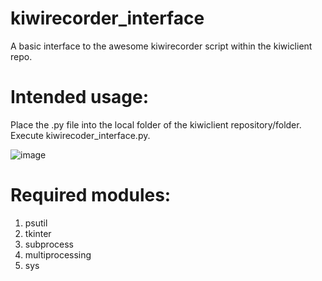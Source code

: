 # kiwirecorder_interface
A basic interface to the awesome kiwirecorder script within the kiwiclient repo.

# Intended usage:
Place the .py file into the local folder of the kiwiclient repository/folder.
Execute kiwirecoder_interface.py.

![image](https://user-images.githubusercontent.com/25377369/175809061-4b9e95ea-25c0-4da0-9426-c27db9ead738.png)


# Required modules:
1. psutil
2. tkinter
3. subprocess
4. multiprocessing
5. sys
